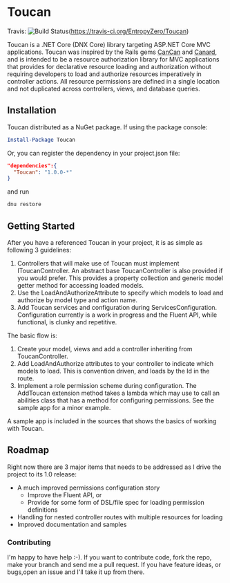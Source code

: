 # Toucan

Travis: ![Build Status](https://travis-ci.org/EntropyZero/Toucan.svg?branch=master)(https://travis-ci.org/EntropyZero/Toucan)

Toucan is a .NET Core (DNX Core) library targeting ASP.NET Core MVC applications. Toucan was inspired by the Rails gems [CanCan](https://github.com/CanCanCommunity/cancancan) and [Canard](https://github.com/james2m/canard), and is intended to be a resource authorization library for MVC applications that provides for declarative resource loading and authorization without requiring developers to load and authorize resources imperatively in controller actions. All resource permissions are defined in a single location and not duplicated across controllers, views, and database queries.

## Installation

Toucan distributed as a NuGet package. If using the package console:

```powershell
Install-Package Toucan
```

Or, you can register the dependency in your project.json file:

```json
"dependencies":{
  "Toucan": "1.0.0-*"
}
```

and run

```bash
dnu restore
```

## Getting Started

After you have a referenced Toucan in your project, it is as simple as following 3 guidelines:

1. Controllers that will make use of Toucan must implement IToucanController. An abstract base ToucanController is also provided if you would prefer. This provides a property collection and generic model getter method for accessing loaded models.
1. Use the LoadAndAuthorizeAttribute to specify which models to load and authorize by model type and action name.
1. Add Toucan services and configuration during ServicesConfiguration. Configuration currently is a work in progress and the Fluent API, while functional, is clunky and repetitive.

The basic flow is:

1. Create your model, views and add a controller inheriting from ToucanController.
1. Add LoadAndAuthorize attributes to your controller to indicate which models to load. This is convention driven, and loads by the Id in the route.
1. Implement a role permission scheme during configuration. The AddToucan extension method takes a lambda which may use to call an abilities class that has a method for configuring permissions. See the sample app for a minor example.

A sample app is included in the sources that shows the basics of working with Toucan.

## Roadmap

Right now there are 3 major items that needs to be addressed as I drive the project to its 1.0 release:

* A much improved permissions configuration story
  * Improve the Fluent API, or
  * Provide for some form of DSL/file spec for loading permission definitions
* Handling for nested controller routes with multiple resources for loading
* Improved documentation and samples

### Contributing

I'm happy to have help :-). If you want to contribute code, fork the repo, make your branch and send me a pull request. If you have feature ideas, or bugs,open an issue and I'll take it up from there.
